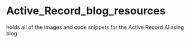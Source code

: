 # Active_Record_blog_resources
holds all of the images and code snippets for the Active Record Aliasing blog

